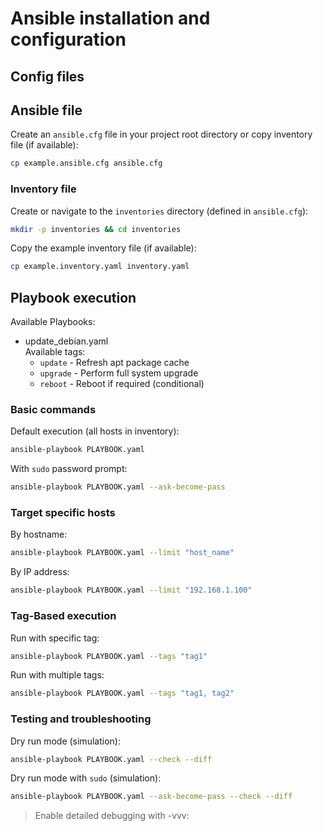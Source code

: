 # Ansible installation and configuration

## Config files

## Ansible file

Create an `ansible.cfg` file in your project root directory or copy inventory file (if available):

```bash
cp example.ansible.cfg ansible.cfg
```

### Inventory file

Create or navigate to the `inventories` directory (defined in `ansible.cfg`):

```bash
mkdir -p inventories && cd inventories
```

Copy the example inventory file (if available):

```bash
cp example.inventory.yaml inventory.yaml
```

## Playbook execution

Available Playbooks:

- update_debian.yaml  
  Available tags:
  - `update` - Refresh apt package cache
  - `upgrade` - Perform full system upgrade
  - `reboot` - Reboot if required (conditional)
  
### Basic commands

Default execution (all hosts in inventory):

```bash
ansible-playbook PLAYBOOK.yaml
```

With `sudo` password prompt:

```bash
ansible-playbook PLAYBOOK.yaml --ask-become-pass
```

### Target specific hosts

By hostname:

```bash
ansible-playbook PLAYBOOK.yaml --limit "host_name"
```

By IP address:

```bash
ansible-playbook PLAYBOOK.yaml --limit "192.168.1.100"
```

### Tag-Based execution

Run with specific tag:

```bash
ansible-playbook PLAYBOOK.yaml --tags "tag1"
```

Run with multiple tags:

```bash
ansible-playbook PLAYBOOK.yaml --tags "tag1, tag2"
```

### Testing and troubleshooting

Dry run mode (simulation):

```bash
ansible-playbook PLAYBOOK.yaml --check --diff
```

Dry run mode with `sudo` (simulation):

```bash
ansible-playbook PLAYBOOK.yaml --ask-become-pass --check --diff
```

> Enable detailed debugging with -vvv:

<!-- ### Vars file

Copy `example.inventory.yaml` file:

```bash
cp example.vars.yaml vars.yaml
```

Edit variables in `vars.yaml` file:
> for every `new var` see individual file:

List of possible configurations:

- [Apt Update](apt-update/README.md)
- [Watchtower](watchtower/README.md)
- [PiHole](pihole-update/README.md)
- [Rclone](rclone/README.md) -->